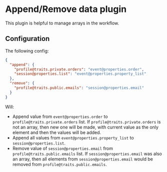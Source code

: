 # Append/Remove data plugin

This plugin is helpful to manage arrays in the workflow.

## Configuration
The following config:
```json
{
  "append": {
    "profile@traits.private.orders": "event@properties.order",
    "session@properties.list": "event@properties.property_list"
  },
  "remove": {
    "profile@traits.public.emails": "session@properties.email"
  }
}
```
Will:
- Append value from `event@properties.order` to `profile@traits.private.orders` list.
  If `profile@traits.private.orders` is not an array, then new one will be made, with current
  value as the only element and then the values will be added.
- Append all values from `event@properties.property_list` to `session@properties.list`.
- Remove value of `session@properties.email` from `profile@traits.public.emails` list.
  If `session@properties.email` was also an array, then all elements from `session@properties.email`
  would be removed from `profile@traits.public.emails`.